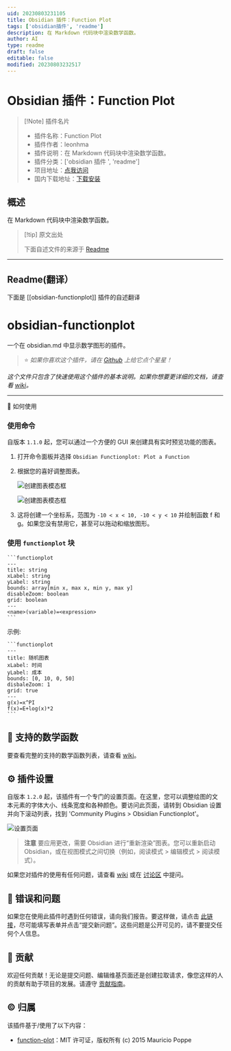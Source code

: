 ```yaml
---
uid: 20230803231105
title: Obsidian 插件：Function Plot
tags: ['obsidian插件', 'readme']
description: 在 Markdown 代码块中渲染数学函数。
author: AI
type: readme
draft: false
editable: false
modified: 20230803232517
---
```


# Obsidian 插件：Function Plot

> [!Note] 插件名片
> - 插件名称：Function Plot
> - 插件作者：leonhma
> - 插件说明：在 Markdown 代码块中渲染数学函数。
> - 插件分类：['obsidian 插件 ', 'readme']
> - 项目地址：[点我访问](https://github.com/leonhma/obsidian-functionplot)
> - 国内下载地址：[下载安装](https://pkmer.cn/products/plugin/pluginMarket/?obsidian-functionplot)

## 概述

在 Markdown 代码块中渲染数学函数。

> [!tip] 原文出处
>
>下面自述文件的来源于 [Readme](https://ghproxy.net/https://raw.githubusercontent.com/leonhma/obsidian-functionplot/master/README.md)
>

---

## Readme(翻译）

下面是 [[obsidian-functionplot]] 插件的自述翻译

# obsidian-functionplot

一个在 obsidian.md 中显示数学图形的插件。

> ⭐ _如果你喜欢这个插件，请在 [Github](https://github.com/leonhma/obsidian-functionplot) 上给它点个星星！_

_这个文件只包含了快速使用这个插件的基本说明。如果你想要更详细的文档，请查看 [wiki](https://github.com/leonhma/obsidian-functionplot/wiki)。_

---

🔮 如何使用

### 使用命令

自版本 `1.1.0` 起，您可以通过一个方便的 GUI 来创建具有实时预览功能的图表。

1. 打开命令面板并选择 `Obsidian Functionplot: Plot a Function`
2. 根据您的喜好调整图表。

    ![创建图表模态框](./images/create-modal/light.png#gh-light-mode-only)

    ![创建图表模态框](./images/create-modal//dark.png#gh-dark-mode-only)

3. 这将创建一个坐标系，范围为 `-10 < x < 10, -10 < y < 10` 并绘制函数 f 和 g。如果您没有禁用它，甚至可以拖动和缩放图形。

<!-- ![图形图像](./images/plot/light.png#gh-light-mode-only)
    ![图形图像](./images/plot/dark.png#gh-dark-mode-only) -->

### 使用 `functionplot` 块

````
```functionplot
---
title: string
xLabel: string
yLabel: string
bounds: array[min x, max x, min y, max y]
disableZoom: boolean
grid: boolean
---
<name>(variable)=<expression>
```
````

示例:

````
```functionplot
---
title: 随机图表
xLabel: 时间
yLabel: 成本
bounds: [0, 10, 0, 50]
disbaleZoom: 1
grid: true
---
g(x)=x^PI
f(x)=E+log(x)*2
```
````

## 🧮 支持的数学函数

要查看完整的支持的数学函数列表，请查看 [wiki](https://github.com/leonhma/obsidian-functionplot/wiki)。

## ⚙ 插件设置

自版本 `1.2.0` 起，该插件有一个专门的设置页面。在这里，您可以调整绘图的文本元素的字体大小、线条宽度和各种颜色。要访问此页面，请转到 Obsidian 设置并向下滚动列表，找到 'Community Plugins > Obsidian Functionplot'。

![设置页面](https://github.com/leonhma/obsidian-functionplot/blob/master/images/settings/dark.png)

> **注意**
> 要应用更改，需要 Obsidian 进行“重新渲染”图表。您可以重新启动 Obsidian，或在视图模式之间切换（例如，阅读模式 > 编辑模式 > 阅读模式）。

如果您对插件的使用有任何问题，请查看 [wiki](https://github.com/leonhma/obsidian-functionplot/wiki) 或在 [讨论区](https://github.com/leonhma/obsidian-functionplot/discussions) 中提问。

## 🐞 错误和问题

如果您在使用此插件时遇到任何错误，请向我们报告。要这样做，请点击 [此链接](https://github.com/leonhma/obsidian-functionplot/issues/new?assignees=leonhma&labels=bug&template=BUG_REPORT.yml)，尽可能填写表单并点击“提交新问题”。这些问题是公开可见的，请不要提交任何个人信息。

## 🤝 贡献

欢迎任何贡献！无论是提交问题、编辑维基页面还是创建拉取请求，像您这样的人的贡献有助于项目的发展。请遵守 [贡献指南](CONTRIBUTING.md)。

## ©️ 归属

该插件基于/使用了以下内容：

- [function-plot](https://github.com/mauriciopoppe/function-plot)：MIT 许可证，版权所有 (c) 2015 Mauricio Poppe



